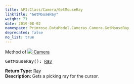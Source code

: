 ```yaml
---
title: API:Class/Camera/GetMouseRay
linkTitle: "GetMouseRay"
weight: 71
date: 2019-08-02
namespace: Primrose.DataModel.Cameras.Camera.GetMouseRay
deprecated: false
no_list: true
---
```

Method of <a href="/docs/api-reference/Class/Camera"><img src="/icons/silk/camera.png"/>&nbsp;Camera</a>
<pre class="method-declaration">
GetMouseRay(): <a class="type" href="/docs/api-reference/DataType/Ray">Ray</a></pre>
<b>Return Type: </b>
<a class="type" href="/docs/api-reference/DataType/Ray">Ray</a>
<br/>
<b>Description: </b>
Gets a picking ray for the cursor.

